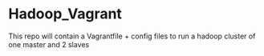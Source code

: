 # Hadoop_Vagrant
This repo will contain a Vagrantfile + config files to run a hadoop cluster of one master and 2 slaves
